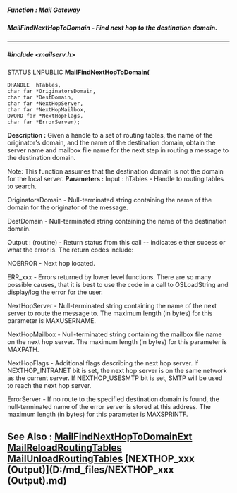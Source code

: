 ##### Function : Mail Gateway
##### MailFindNextHopToDomain - Find next hop to the destination domain.
---
##### #include <mailserv.h>
STATUS LNPUBLIC **MailFindNextHopToDomain(**

	DHANDLE  hTables,
	char far *OriginatorsDomain,
	char far *DestDomain,
	char far *NextHopServer,
	char far *NextHopMailbox,
	DWORD far *NextHopFlags,
	char far *ErrorServer);
**Description :**
Given a handle to a set of routing tables, the name of the originator's domain, 
and the name of the destination domain, obtain the server name and mailbox file 
name for the next step in routing a message to the destination domain.

Note:  This function assumes that the destination domain is not the domain for 
the local server.
**Parameters :**
Input :
hTables  -  Handle to routing tables to search.

OriginatorsDomain  -  Null-terminated string containing the name of the domain for the originator of the message.

DestDomain  -  Null-terminated string containing the name of the destination domain.

Output :
(routine)  -  Return status from this call -- indicates either sucess or what the error is. The return codes include:

NOERROR - Next hop located.

ERR_xxx - Errors returned by lower level functions.  There are so many possible causes, that it is best to use the code in a call to OSLoadString and display/log the error for the user. 


NextHopServer  -  Null-terminated string containing the name of the next server to route the message to.  The maximum length (in bytes) for this parameter is MAXUSERNAME.

NextHopMailbox  -  Null-terminated string containing the mailbox file name on the next hop server.  The maximum length (in bytes) for this parameter is MAXPATH.

NextHopFlags  -  Additional flags describing the next hop server.  If NEXTHOP_INTRANET bit is set, the next hop server is on the same network as the current server.  If NEXTHOP_USESMTP bit is set, SMTP will be used to reach the next hop server.

ErrorServer  -  If no route to the specified destination domain is found, the null-terminated name of the error server is stored at this address.  The maximum length (in bytes) for this parameter is MAXSPRINTF.

**See Also :**
[MailFindNextHopToDomainExt](D:/md_files/MailFindNextHopToDomainExt.md)
[MailReloadRoutingTables](D:/md_files/MailReloadRoutingTables.md)
[MailUnloadRoutingTables](D:/md_files/MailUnloadRoutingTables.md)
[NEXTHOP_xxx (Output)](D:/md_files/NEXTHOP_xxx (Output).md)
---
